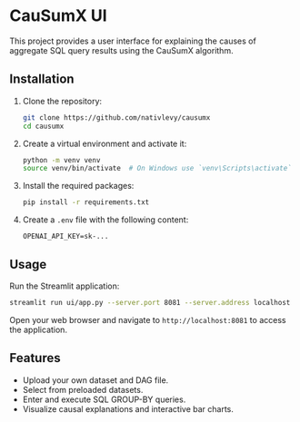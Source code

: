 # CauSumX UI

This project provides a user interface for explaining the causes of aggregate SQL query results using the CauSumX algorithm.

## Installation

1. Clone the repository:
    ```sh
    git clone https://github.com/nativlevy/causumx
    cd causumx
    ```

2. Create a virtual environment and activate it:
    ```sh
    python -m venv venv
    source venv/bin/activate  # On Windows use `venv\Scripts\activate`
    ```

3. Install the required packages:
    ```sh
    pip install -r requirements.txt
    ```

4. Create a `.env` file with the following content:
    ```env
    OPENAI_API_KEY=sk-...
    ```

## Usage

Run the Streamlit application:
```sh
streamlit run ui/app.py --server.port 8081 --server.address localhost
```

Open your web browser and navigate to `http://localhost:8081` to access the application.

## Features

- Upload your own dataset and DAG file.
- Select from preloaded datasets.
- Enter and execute SQL GROUP-BY queries.
- Visualize causal explanations and interactive bar charts.
